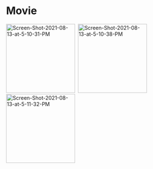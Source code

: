 # Movie
<img src="https://i.ibb.co/7Vbpnnp/Screen-Shot-2022-04-07-at-5-57-28-PM.png" alt="Screen-Shot-2021-08-13-at-5-10-31-PM" border="0" width="188">&nbsp;&nbsp;<img src="https://i.ibb.co/hDwjgzF/Screen-Shot-2022-04-07-at-5-58-02-PM.png" alt="Screen-Shot-2021-08-13-at-5-10-38-PM" border="0" width="188">&nbsp;&nbsp;<img src="https://i.ibb.co/q9t8SKG/Screen-Shot-2022-04-07-at-5-58-26-PM.png" alt="Screen-Shot-2021-08-13-at-5-11-32-PM" border="0" width="188">&nbsp;&nbsp;